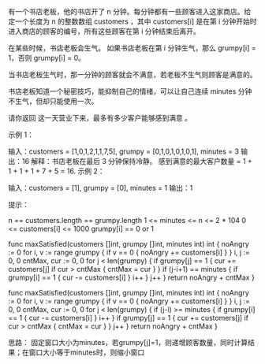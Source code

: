 有一个书店老板，他的书店开了 n 分钟。每分钟都有一些顾客进入这家商店。给定一个长度为 n 的整数数组 customers ，其中 customers[i] 是在第 i 分钟开始时进入商店的顾客的编号，所有这些顾客在第 i 分钟结束后离开。

在某些时候，书店老板会生气。 如果书店老板在第 i 分钟生气，那么 grumpy[i] = 1，否则 grumpy[i] = 0。

当书店老板生气时，那一分钟的顾客就会不满意，若老板不生气则顾客是满意的。

书店老板知道一个秘密技巧，能抑制自己的情绪，可以让自己连续 minutes 分钟不生气，但却只能使用一次。

请你返回 这一天营业下来，最多有多少客户能够感到满意 。
 

示例 1：

输入：customers = [1,0,1,2,1,1,7,5], grumpy = [0,1,0,1,0,1,0,1], minutes = 3
输出：16
解释：书店老板在最后 3 分钟保持冷静。
感到满意的最大客户数量 = 1 + 1 + 1 + 1 + 7 + 5 = 16.
示例 2：

输入：customers = [1], grumpy = [0], minutes = 1
输出：1
 

提示：

n == customers.length == grumpy.length
1 <= minutes <= n <= 2 * 104
0 <= customers[i] <= 1000
grumpy[i] == 0 or 1

func maxSatisfied(customers []int, grumpy []int, minutes int) int {
    noAngry := 0
    for i, v := range grumpy {
        if v == 0 {
            noAngry += customers[i]
        }
    }
    i, j := 0, 0 
    cntMax, cur := 0, 0
    for j < len(grumpy) {
        if grumpy[j] == 1 {
            cur += customers[j]
            if cur > cntMax {
                cntMax = cur
            }
        }
        if (j-i+1) == minutes {
            if grumpy[i] == 1 {
                cur -= customers[i]
            }
            i++
        }
        j++
    }
    return noAngry + cntMax
}

func maxSatisfied(customers []int, grumpy []int, minutes int) int {
    noAngry := 0
    for i, v := range grumpy {
        if v == 0 {
            noAngry += customers[i]
        }
    }
    i, j := 0, 0 
    cntMax, cur := 0, 0
    for j < len(grumpy) {
        if (j-i) >= minutes {
            if grumpy[i] == 1 {
                cur -= customers[i]
            }
            i++
        }
        if grumpy[j] == 1 {
            cur += customers[j]
            if cur > cntMax {
                cntMax = cur
            }
        }
        j++
    }
    return noAngry + cntMax
}

思路： 固定窗口大小为minutes，若grumpy[j]=1，则递增顾客数量，同时计算结果；在窗口大小等于minutes时，则缩小窗口